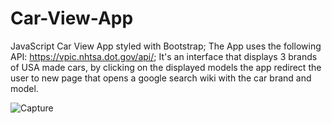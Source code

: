 # Car-View-App
JavaScript Car View App styled with Bootstrap;
The App uses the following API: https://vpic.nhtsa.dot.gov/api/;
It's an interface that displays 3 brands of USA made cars, by clicking on the displayed models the app redirect the user to new page that opens a google search wiki with the car brand and model.



![Capture](https://user-images.githubusercontent.com/98034603/168158784-022af51c-4430-4024-b5bb-61b3c2b0ebcd.PNG)
